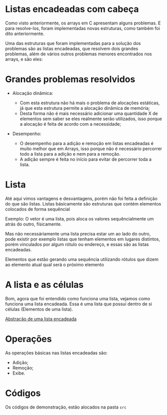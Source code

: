 # Listas encadeadas com cabeça

Como visto anteriormente, os arrays em C apresentam alguns problemas. E para resolve-los, foram implementadas novas estruturas,  como também foi dito anteriormente.

Uma das estruturas que foram implementadas para a solução dos problemas são as listas encadeadas, que resolvem dois grandes problemas, além de vários outros problemas menores encontrados nos arrays, e são eles:

# Grandes problemas resolvidos

* Alocação dinâmica:
    * Com esta estrutura não há mais o problema de alocações estáticas, já que esta estrutura permite a alocação dinâmica de memória;
    * Desta forma não é mais necessário adicionar uma quantidade X de elementos sem saber se eles realmente serão utilizados, isso porque a alocação é feita de acordo com a necessidade;

* Desempenho:
    * O desempenho para a adição e remoção em listas encadeadas é muito melhor que em Arrays, isso porque não é necessário percorrer todo a lista para a adição e nem para a remoção.
    * A adição sempre é feita no início para evitar de percorrer toda a lista.

# Lista

Até aqui vimos vantagens e desvantagens, porém não foi feita a definição do que são listas. Listas básicamente são estruturas que contém elementos colocados de forma sequêncial

Exemplo:
O vetor é uma lista, pois aloca os valores sequêncialmente um atrás do outro, físicamente.

Mas não necessáriamente uma lista precisa estar um ao lado do outro, pode existir por exemplo listas que tenham elementos em lugares distintos, porém vinculados por algum rótulo ou endereço, e essas são as listas encadeadas.

Elementos que estão gerando uma sequência utilizando rótulos que dizem ao elemento atual qual será o próximo elemento

# A lista e as células

Bom, agora que foi entendido como funciona uma lista, vejamos como funciona uma lista encadeada. Essa é uma lista que possuí dentro de si células (Elementos de uma lista).

[Abstração de uma lista encadeada](https://drive.google.com/file/d/0BwQVdunN4yJBeDZIbU1CaDR5djg/view)

# Operações

As operações básicas nas listas encadeadas são:

* Adição;
* Remoção;
* Exibe.

# Códigos

Os códigos de demonstração, estão alocados na pasta <code>src</code>